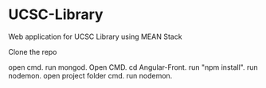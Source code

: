 # UCSC-Library
Web application for UCSC Library using MEAN Stack 


Clone the repo

open cmd.
run mongod.
Open CMD.
cd Angular-Front.
run "npm install".
run nodemon.
open project folder cmd.
run nodemon.
